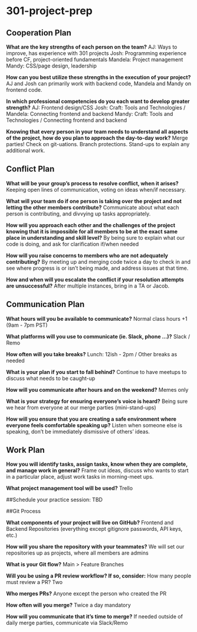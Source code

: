 # 301-project-prep

## Cooperation Plan

**What are the key strengths of each person on the team?**
AJ: Ways to improve, has experience with 301 projects
Josh: Programming experience before CF, project-oriented fundamentals
Mandela: Project management
Mandy: CSS/page design, leadership

**How can you best utilize these strengths in the execution of your project?**
AJ and Josh can primarily work with backend code, Mandela and Mandy on frontend code. 

**In which professional competencies do you each want to develop greater strength?**
AJ: Frontend design/CSS 
Josh: Craft: Tools and Technologies / 
Mandela: Connecting frontend and backend
Mandy: Craft: Tools and Technologies / Connecting frontend and backend

**Knowing that every person in your team needs to understand all aspects of the project, how do you plan to approach the day-to-day work?**
Merge parties! Check on git-uations. Branch protections. Stand-ups to explain any additional work.

## Conflict Plan

**What will be your group’s process to resolve conflict, when it arises?**
Keeping open lines of communication, voting on ideas when/if necessary.

**What will your team do if one person is taking over the project and not letting the other members contribute?**
Communicate about what each person is contributing, and divvying up tasks appropriately.

**How will you approach each other and the challenges of the project knowing that it is impossible for all members to be at the exact same place in understanding and skill level?**
By being sure to explain what our code is doing, and ask for clarification if/when needed

**How will you raise concerns to members who are not adequately contributing?**
By meeting up and merging code twice a day to check in and see where progress is or isn’t being made, and address issues at that time. 

**How and when will you escalate the conflict if your resolution attempts are unsuccessful?**
After multiple instances, bring in a TA or Jacob.

## Communication Plan

**What hours will you be available to communicate?**
Normal class hours +1 (9am - 7pm PST)

**What platforms will you use to communicate (ie. Slack, phone …)?**
Slack / Remo

**How often will you take breaks?**
Lunch: 12ish - 2pm / Other breaks as needed

**What is your plan if you start to fall behind?**
Continue to have meetups to discuss what needs to be caught-up

**How will you communicate after hours and on the weekend?**
Memes only

**What is your strategy for ensuring everyone’s voice is heard?**
Being sure we hear from everyone at our merge parties (mini-stand-ups)

**How will you ensure that you are creating a safe environment where everyone feels comfortable speaking up?**
Listen when someone else is speaking, don’t be immediately dismissive of others’ ideas.

## Work Plan

**How you will identify tasks, assign tasks, know when they are complete, and manage work in general?**
Frame out ideas, discuss who wants to start in a particular place, adjust work tasks in morning-meet ups.

**What project management tool will be used?**
Trello

##Schedule your practice session:
TBD

##Git Process

**What components of your project will live on GitHub?**
Frontend and Backend Repositories (everything except gitignore passwords, API keys, etc.)

**How will you share the repository with your teammates?**
We will set our repositories up as projects, where all members are admins

**What is your Git flow?**
Main > Feature Branches

**Will you be using a PR review workflow? If so, consider:**
How many people must review a PR?
Two

**Who merges PRs?**
Anyone except the person who created the PR

**How often will you merge?**
Twice a day mandatory

**How will you communicate that it’s time to merge?**
If needed outside of daily merge parties, communicate via Slack/Remo
